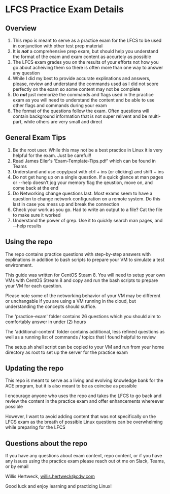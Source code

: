 
# LFCS Practice Exam Details

## Overview

1. This repo is meant to serve as a practice exam for  the LFCS to be used in conjunction with other test prep material
2. It is ***not*** a comprehensive prep exam, but should help you understand the format of the exam and exam content as accurtely as possible
3. The LFCS exam grades you on the results of your efforts not how you go about acheiving them so there is often more than one way to answer any question
4. While I did my best to provide accurate explinations and answers, please, review and understand the commands used as I did not score perfectly on the exam so some content may not be complete
5. Do ***not*** just memorize the commands and flags used in the practice exam as you will need to understand the content and be able to use other flags and commands during your exam
6. The format of the questions follow the exam.  Often questions will contain background information that is not super relivent and be multi-part, while others are very small and direct

## General Exam Tips

1. Be the root user.  While this may not be a best practice in Linux it is very helpful for the exam.  Just be careful!!
2. Read James Eiler's 'Exam-Template-Tips.pdf' which can be found in Teams
3. Understand and use copy/past with ctrl + ins (or clicking) and shift + ins 
4. Do not get hung up on a single question.  If a quick glance at man pages or --help doesn't jog your memory flag the qeustion, move on, and come back at the end
5. Do Networking change questions last.  Most exams seem to have a question to change network configuration on a remote system.  Do this last in case you mess up and break the connection
6. Check your work as you go.  Had to write an output to a file?  Cat the file to make sure it worked 
7. Understand the power of grep.  Use it to quickly search man pages, and --help results  

## Using the repo

The repo contains practice questions with step-by-step answers with explinations in addition to bash scripts to prepare  your VM to simulate a test environment.  

This guide was written for CentOS Steam 8.  You will need to setup your own VMs with CentOS Stream 8 and copy and run the bash scripts to prepare your VM for each question.

Please note some of the networking behavior of your VM may be different or unchangable if you are using a VM running in the cloud, but understanding the concepts should suffice. 

The 'practice-exam' folder contains 26 questions which you should aim to comfortably answer in under (2) hours

The 'additional-content' folder contains additional, less refined questions as well as a running list of commands / topics that I found helpful to review

The setup.sh shell script can be copied to your VM and run from your home directory as root to set up the server for the practice exam

## Updating the repo

This repo is meant to serve as a living and evolving knowledge bank for the ACE program, but it is also meant to be as coincise as possible

I encourage anyone who uses the repo and takes the LFCS to go back and review the content in the practice exam and offer enhancements whereever possible

However, I want to avoid adding content that was not specifically on the LFCS exam as the breath of possible Linux questions can be overwhelming while preparing for the LFCS

## Questions about the repo

If you have any questions about exam content, repo content, or if you have any issues using the practice exam please reach out ot me on Slack, Teams, or by email

Willis Hertweck, willis.hertweck@cdw.com  

Good luck and enjoy learning and practicing Linux!